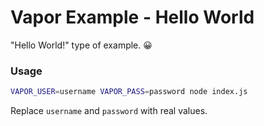 # Vapor Example - Hello World

"Hello World!" type of example. :grinning:

### Usage

```sh
VAPOR_USER=username VAPOR_PASS=password node index.js
```

Replace `username` and `password` with real values.

